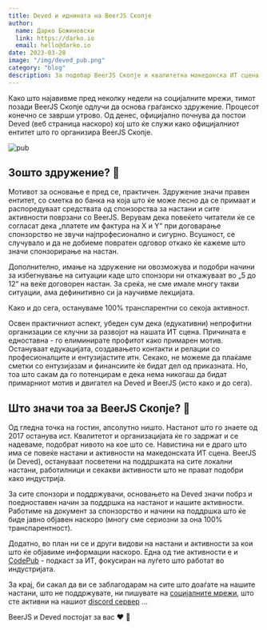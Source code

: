 ```yaml
---
title: Deved и иднината на BeerJS Скопје
author:
  name: Дарко Божиновски
  link: https://darko.io
  email: hello@darko.io
date: 2023-03-28
image: "/img/deved_pub.png"
category: "blog"
description: За подобар BeerJS Скопје и квалитетна македонска ИТ сцена 🍻
---
```


Како што најавивме пред неколку недели на социјалните мрежи, тимот позади BeerJS Скопје одлучи да основа граѓанско
здружение. Процесот конечно се заврши утрово. Од денес, официјално почнува да постои Deved (веб страница наскоро) кој
што ќе служи како официјалниот ентитет што го организира BeerJS Скопје.

![pub](/img/deved_pub.png)

## Зошто здружение? 🤔

Мотивот за основање е пред се, практичен. Здружение значи правен ентитет, со сметка во банка на која што ќе може лесно
да се примаат и распоредуваат средствата од спонзорства за настани и сите активности поврзани со BeerJS. Верувам дека
повеќето читатели ќе се согласат дека „платете им фактурa на X и Y“ при договарање спонзорство не звучи најпрофесионално
и сигурно. Всушност, се случувало и да не добиеме повратен одговор откако ќе кажеме што значи спонзорирање на настан.

Дополнително, имање на здружение ни овозможува и подобри начини за избегнување на ситуации каде што спонзори ни
откажуваат во „5 до 12“ на веќе договорен настан. За среќа, не сме имале многу такви ситуации, ама дефинитивно си ја
научивме лекцијата.

Како и до сега, остануваме 100% транспарентни со секоја активност.

Освен практичниот аспект, убеден сум дека (едукативни) непрофитни организации се клучни за развојот на нашата ИТ сцена.
Причината е едноставна - го елиминирате профитот како примарен мотив. Остануваат едукацијата, создавањето контакти и
релации со професионалците и ентузијастите итн. Секако, не можеме да плаќаме сметки со ентузијазам и финансиите ќе бидат
дел од приказната. Но, тоа што сакам да го потенцирам е дека нема никогаш да бидат примарниот мотив и двигател на Deved
и BeerJS (исто како и до сега).

## Што значи тоа за BeerJS Скопје? 🤔

Од гледна точка на гостин, апсолутно ништо. Настанот што го знаете од 2017 останува ист. Квалитетот и организацијата ќе
го задржат и се надеваме, подобрат нивото на кое што се. Навистина ни е драго што има се повеќе настани и активности на
македонската ИТ сцена. BeerJS (и Deved), остануваат посветени на поддршката на сите локални настани, работилници и
секакви активности што не прават подобри како индустрија.

За сите спонзори и поддржувачи, основањето на Deved значи побрз и поедноставен начин за поддршка на настанот и нашите
активности. Работиме на документ за спонзорство и начини на поддршка што ќе биде јавно објавен наскоро (многу сме
сериозни за она 100% транспарентност).

Додатно, во план ни се и други видови на настани и активности за кои што ќе објавиме информации наскоро. Една од тие
активности е и [CodePub](https://codepub.dev) - подкаст за ИТ, фокусиран на луѓето што работат во индустријата.

За крај, би сакал да ви се заблагодарам на сите што доаѓате на нашите настани, што не поддржувате, ни пишувате на
[социјалните мрежи](/contact), што сте активни на нашиот [discord сервер](https://discord.gg/KFwsH7jc) ...

BeerJS и Deved постојат за вас ❤️ 🍻
